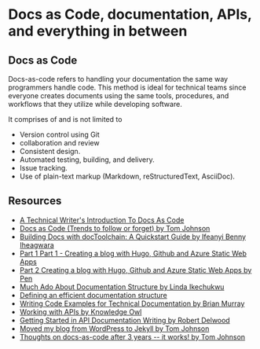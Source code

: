 
# Docs as Code, documentation, APIs, and everything in between

## Docs as Code

Docs-as-code refers to handling your documentation the same way programmers handle code. This method is ideal for technical teams since everyone creates documents using the same tools, procedures, and workflows that they utilize while developing software.

It comprises of and is not limited to 
- Version control using Git
- collaboration and review
- Consistent design.
- Automated testing, building, and delivery.
- Issue tracking.
- Use of plain-text markup (Markdown, reStructuredText, AsciiDoc).

## Resources

- [A Technical Writer's Introduction To Docs As Code](https://www.everythingtechnicalwriting.com/dosc-as-code/)
- [Docs as Code (Trends to follow or forget) by Tom Johnson](https://idratherbewriting.com/trends/trends-to-follow-or-forget-docs-as-code.html)
- [Building Docs with docToolchain: A Quickstart Guide by Ifeanyi Benny Iheagwara](http://doctoolchain.org/tutorials/01_Tutorials/010_Quickstart.html)
- [Part 1 Part 1 - Creating a blog with Hugo, Github and Azure Static Web Apps](https://blog.pensplace.co.uk/post/creating-a-blog-with-hugo-github-and-azure-static-web-sites/)
- [Part 2 Creating a blog with Hugo, Github and Azure Static Web Apps by Pen](https://blog.pensplace.co.uk/post/part-2-creating-a-blog-with-hugogithub-and-azure-static-websites/)
- [Much Ado About Documentation Structure by Linda Ikechukwu](https://www.everythingtechnicalwriting.com/much-ado-about-software-documentation-structure/)
- [Defining an efficient documentation structure](https://www.iodigital.com/en/history/foreach/defining-an-efficient-documentation-structure)
- [Writing Code Examples for Technical Documentation by Brian Murray](https://www.youtube.com/watch?v=_gtzUpvGfXY)
- [Working with APIs by Knowledge Owl](https://support.knowledgeowl.com/help/working-with-apis)
- [Getting Started in API Documentation Writing by Robert Delwood](http://writeonce.org/starting_as_a_programmer_writer.php)
- [Moved my blog from WordPress to Jekyll by Tom Johnson](https://idratherbewriting.com/2015/05/29/moved-my-blog-from-wordpress-to-jekyll/)
- [Thoughts on docs-as-code after 3 years -- it works! by Tom Johnson](https://idratherbewriting.com/2018/07/03/docs-as-code-after-three-years/)
